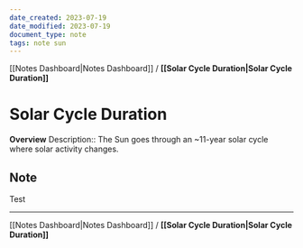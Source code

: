 ```yaml
---
date_created: 2023-07-19
date_modified: 2023-07-19
document_type: note
tags: note sun
---
```

[[Notes Dashboard|Notes Dashboard]] / **[[Solar Cycle Duration|Solar Cycle Duration]]**
# Solar Cycle Duration
**Overview**
Description:: The Sun goes through an ~11-year solar cycle where solar activity changes.

## Note
Test


---
[[Notes Dashboard|Notes Dashboard]] / **[[Solar Cycle Duration|Solar Cycle Duration]]**